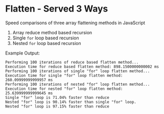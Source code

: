 # Flatten - Served 3 Ways

Speed comparisons of three array flattening methods in JavaScript

1. Array reduce method based recursion
2. Single `for` loop based recursion
3. Nested `for` loop based recursion

Example Output:

~~~
Performing 100 iterations of reduce based flatten method...
Execution time for reduce based flatten method: 898.1500000000002 ms
Performing 100 iterations of single "for" loop flatten method...
Execution time for single "for" loop flatten method: 260.09999999999957 ms
Performing 100 iterations of nested "for" loop flatten method...
Execution time for nested "for" loop flatten method: 25.639999999999645 ms
Single "for" loop is 71.04% faster than reduce
Nested "for" loop is 90.14% faster than single "for" loop.
Nested "for" loop is 97.15% faster than reduce
~~~
